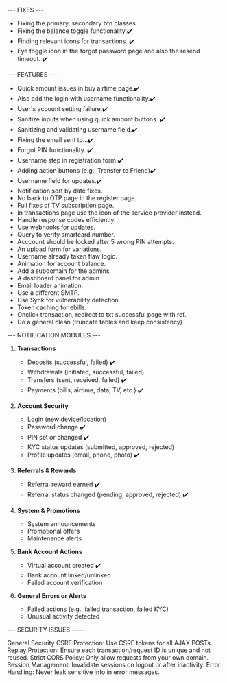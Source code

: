 --- FIXES ---

- Fixing the primary, secondary btn classes.
- Fixing the balance toggle functionality.✔️
- Finding relevant icons for transactions. ✔️
- Eye toggle icon in the forgot password page and also the resend timeout. ✔️

--- FEATURES ---

- Quick amount issues in buy airtime page.✔️
- Also add the login with username functionality.✔️
- User's account setting failure.✔️
- Sanitize inputs when using quick amount buttons. ✔️
- Sanitizing and validating username field.✔️
- Fixing the email sent to...✔️
- Forgot PIN functionality. ✔️
- Username step in registration form.✔️
- Adding action buttons (e.g., Transfer to Friend)✔️
- Username field for updates.✔️
- Notification sort by date fixes.
- No back to OTP page in the register page.
- Full fixes of TV subscription page.
- In transactions page use the icon of the service provider instead.
- Handle response codes efficiently.
- Use webhooks for updates.
- Query to verify smartcard number.
- Acccount should be locked after 5 wrong PIN attempts.
- An upload form for variations.
- Username already taken flaw logic.
- Animation for account balance.
- Add a subdomain for the admins.
- A dashboard panel for admin
- Email loader animation.
- Use a different SMTP.
- Use Synk for vulnerability detection.
- Token caching for ebills.
- Onclick transaction, redirect to txt successful page with ref.
- Do a general clean (truncate tables and keep consistency)

--- NOTIFICATION MODULES ---

1. **Transactions**
   - Deposits (successful, failed) ✔️
   - Withdrawals (initiated, successful, failed)
   - Transfers (sent, received, failed) ✔️
   - Payments (bills, airtime, data, TV, etc.) ✔️

2. **Account Security**
   - Login (new device/location)
   - Password change ✔️
   - PIN set or changed ✔️
   - KYC status updates (submitted, approved, rejected)
   - Profile updates (email, phone, photo) ✔️

3. **Referrals & Rewards**
   - Referral reward earned ✔️
   - Referral status changed (pending, approved, rejected) ✔️

4. **System & Promotions**
   - System announcements 
   - Promotional offers
   - Maintenance alerts

5. **Bank Account Actions**
   - Virtual account created ✔️
   - Bank account linked/unlinked 
   - Failed account verification

7. **General Errors or Alerts**
   - Failed actions (e.g., failed transaction, failed KYC)
   - Unusual activity detected


--- SECURITY ISSUES -----

General Security
CSRF Protection: Use CSRF tokens for all AJAX POSTs.
Replay Protection: Ensure each transaction/request ID is unique and not reused.
Strict CORS Policy: Only allow requests from your own domain.
Session Management: Invalidate sessions on logout or after inactivity.
Error Handling: Never leak sensitive info in error messages.